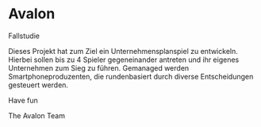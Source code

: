 Avalon
======

Fallstudie

Dieses Projekt hat zum Ziel ein Unternehmensplanspiel zu entwickeln. Hierbei sollen bis zu 4 Spieler gegeneinander antreten und ihr eigenes Unternehmen zum Sieg zu führen.
Gemanaged werden Smartphoneproduzenten, die rundenbasiert durch diverse Entscheidungen gesteuert werden.

Have fun

The Avalon Team

